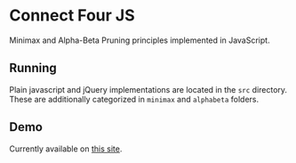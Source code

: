 Connect Four JS
===============
Minimax and Alpha-Beta Pruning principles implemented in JavaScript.

## Running
Plain javascript and jQuery implementations are located in the `src` directory.
These are additionally categorized in `minimax` and `alphabeta` folders.

## Demo
Currently available on [this site](https://gimu.org/four-connect-js).
